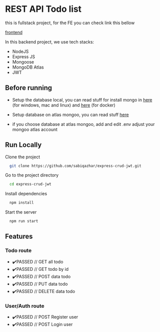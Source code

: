 
# REST API Todo list

this is fullstack project, for the FE you can check link this bellow

[frontend](https://github.com/sabiqazhar/frontend-Todo)

In this backend project, we use tech stacks:
- NodeJS
- Express JS
- Mongoose
- MongoDB Atlas
- JWT


## Before running

- Setup the database local, you can read stuff for install mongo in [here](https://www.mongodb.com/docs/manual/tutorial/install-mongodb-on-windows/) (for windows, mac and linux) and [here](https://www.linode.com/docs/guides/set-up-mongodb-on-docker/) (for docker)

- Setup database on atlas mongoo, you can read stuff [here](https://docs.rackspace.com/blog/creating-and-connecting-to-a-database-in-mongodb-atlas/)

- if you choose database at atlas mongoo, add and edit  .env adjust your mongoo atlas account


## Run Locally

Clone the project

```bash
  git clone https://github.com/sabiqazhar/express-crud-jwt.git
```

Go to the project directory

```bash
  cd express-crud-jwt
```

Install dependencies

```bash
  npm install
```

Start the server

```bash
  npm run start
```


## Features

### Todo route
- ✔️PASSED // GET all todo
- ✔️PASSED // GET todo by id
- ✔️PASSED // POST data todo
- ✔️PASSED // PUT data todo
- ✔️PASSED // DELETE data todo


### User/Auth route
- ✔️PASSED // POST Register user
- ✔️PASSED // POST Login user